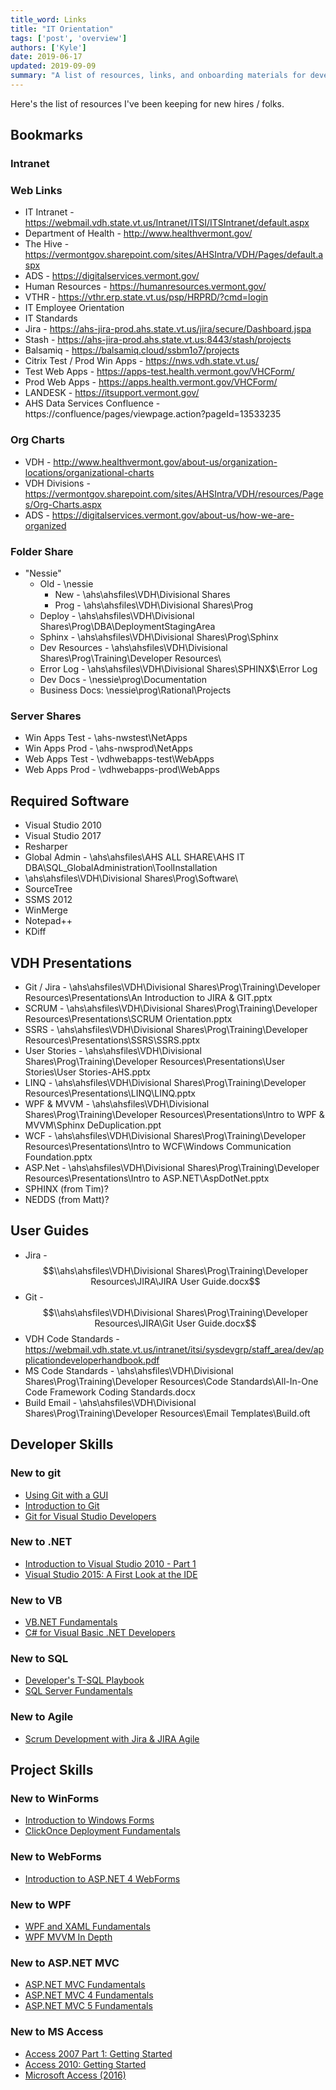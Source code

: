 ```yaml
---
title_word: Links
title: "IT Orientation"
tags: ['post', 'overview']
authors: ['Kyle']
date: 2019-06-17
updated: 2019-09-09
summary: "A list of resources, links, and onboarding materials for developers at the Vermont Department of Health"
---
```



Here's the list of resources I've been keeping for new hires / folks.


## Bookmarks

### Intranet

### Web Links

* IT Intranet -  https://webmail.vdh.state.vt.us/Intranet/ITSI/ITSIntranet/default.aspx
* Department of Health - http://www.healthvermont.gov/
* The Hive - https://vermontgov.sharepoint.com/sites/AHSIntra/VDH/Pages/default.aspx
* ADS - https://digitalservices.vermont.gov/
* Human Resources - https://humanresources.vermont.gov/
* VTHR - https://vthr.erp.state.vt.us/psp/HRPRD/?cmd=login
* IT Employee Orientation
* IT Standards
* Jira - https://ahs-jira-prod.ahs.state.vt.us/jira/secure/Dashboard.jspa
* Stash - https://ahs-jira-prod.ahs.state.vt.us:8443/stash/projects
* Balsamiq - https://balsamiq.cloud/ssbm1o7/projects
* Citrix Test / Prod Win Apps - https://nws.vdh.state.vt.us/
* Test Web Apps - https://apps-test.health.vermont.gov/VHCForm/
* Prod Web Apps - https://apps.health.vermont.gov/VHCForm/
* LANDESK - https://itsupport.vermont.gov/
* AHS Data Services Confluence - https://confluence/pages/viewpage.action?pageId=13533235

### Org Charts

* VDH - http://www.healthvermont.gov/about-us/organization-locations/organizational-charts
* VDH Divisions - https://vermontgov.sharepoint.com/sites/AHSIntra/VDH/resources/Pages/Org-Charts.aspx
* ADS - https://digitalservices.vermont.gov/about-us/how-we-are-organized

### Folder Share

* "Nessie"
  * Old - \\nessie
    * New - \\ahs\ahsfiles\VDH\Divisional Shares
    * Prog - \\ahs\ahsfiles\VDH\Divisional Shares\Prog
  * Deploy - \\ahs\ahsfiles\VDH\Divisional Shares\Prog\DBA\DeploymentStagingArea
  * Sphinx - \\ahs\ahsfiles\VDH\Divisional Shares\Prog\Sphinx
  * Dev Resources - \\ahs\ahsfiles\VDH\Divisional Shares\Prog\Training\Developer Resources\
  * Error Log - \\ahs\ahsfiles\VDH\Divisional Shares\SPHINX$\Error Log
  * Dev Docs - \\nessie\prog\Documentation
  * Business Docs: \\nessie\prog\Rational\Projects

### Server Shares

* Win Apps Test - \\ahs-nwstest\NetApps
* Win Apps Prod - \\ahs-nwsprod\NetApps
* Web Apps Test - \\vdhwebapps-test\WebApps
* Web Apps Prod - \\vdhwebapps-prod\WebApps


## Required Software

* Visual Studio 2010
* Visual Studio 2017
* Resharper
* Global Admin - \\ahs\ahsfiles\AHS ALL SHARE\AHS IT DBA\SQL_GlobalAdministration\ToolInstallation
* \\ahs\ahsfiles\VDH\Divisional Shares\Prog\Software\
* SourceTree
* SSMS 2012
* WinMerge
* Notepad++
* KDiff

## VDH Presentations


* Git / Jira - \\ahs\ahsfiles\VDH\Divisional Shares\Prog\Training\Developer Resources\Presentations\An Introduction to JIRA & GIT.pptx
* SCRUM - \\ahs\ahsfiles\VDH\Divisional Shares\Prog\Training\Developer Resources\Presentations\SCRUM Orientation.pptx
* SSRS - \\ahs\ahsfiles\VDH\Divisional Shares\Prog\Training\Developer Resources\Presentations\SSRS\SSRS.pptx
* User Stories - \\ahs\ahsfiles\VDH\Divisional Shares\Prog\Training\Developer Resources\Presentations\User Stories\User Stories-AHS.pptx
* LINQ  - \\ahs\ahsfiles\VDH\Divisional Shares\Prog\Training\Developer Resources\Presentations\LINQ\LINQ.pptx
* WPF & MVVM - \\ahs\ahsfiles\VDH\Divisional Shares\Prog\Training\Developer Resources\Presentations\Intro to WPF & MVVM\Sphinx DeDuplication.ppt
* WCF - \\ahs\ahsfiles\VDH\Divisional Shares\Prog\Training\Developer Resources\Presentations\Intro to WCF\Windows Communication Foundation.pptx
* ASP.Net - \\ahs\ahsfiles\VDH\Divisional Shares\Prog\Training\Developer Resources\Presentations\Intro to ASP.NET\AspDotNet.pptx
* SPHINX (from Tim)?
* NEDDS (from Matt)?


## User Guides

* Jira - $$\\ahs\ahsfiles\VDH\Divisional Shares\Prog\Training\Developer Resources\JIRA\JIRA User Guide.docx$$
* Git - $$\\ahs\ahsfiles\VDH\Divisional Shares\Prog\Training\Developer Resources\JIRA\Git User Guide.docx$$
* VDH Code Standards - https://webmail.vdh.state.vt.us/intranet/itsi/sysdevgrp/staff_area/dev/applicationdeveloperhandbook.pdf
* MS Code Standards - \\ahs\ahsfiles\VDH\Divisional Shares\Prog\Training\Developer Resources\Code Standards\All-In-One Code Framework Coding Standards.docx
* Build Email - \\ahs\ahsfiles\VDH\Divisional Shares\Prog\Training\Developer Resources\Email Templates\Build.oft

## Developer Skills

### New to git

* [Using Git with a GUI](https://app.pluralsight.com/library/courses/using-git-with-gui/table-of-contents)
* [Introduction to Git](https://app.pluralsight.com/library/courses/introduction-to-git/table-of-contents)
* [Git for Visual Studio Developers](https://app.pluralsight.com/library/courses/git-visual-studio-developers/table-of-contents)

### New to .NET

* [Introduction to Visual Studio 2010 - Part 1](https://app.pluralsight.com/library/courses/vs2010-gettingstarted/table-of-contents)
* [Visual Studio 2015: A First Look at the IDE](https://app.pluralsight.com/library/courses/visual-studio-2015-first-look-ide/table-of-contents)

### New to VB

* [VB.NET Fundamentals](https://app.pluralsight.com/library/courses/vb-fundamentals/table-of-contents)
* [C# for Visual Basic .NET Developers](https://app.pluralsight.com/library/courses/csharp-visual-basic-dotnet-developers/table-of-contents)

### New to SQL

* [Developer's T-SQL Playbook](https://app.pluralsight.com/library/courses/tsql-playbook/table-of-contents)
* [SQL Server Fundamentals](https://app.pluralsight.com/library/courses/sql-server-fundamentals/table-of-contents)

### New to Agile

* [Scrum Development with Jira & JIRA Agile](https://app.pluralsight.com/library/courses/scrum-development-jira-agile/table-of-contents)


## Project Skills

### New to WinForms

* [Introduction to Windows Forms](https://app.pluralsight.com/library/courses/windows-forms-introduction-with-visual-basic/table-of-contents)
* [ClickOnce Deployment Fundamentals](https://app.pluralsight.com/library/courses/clickonce-deployment-fundamentals/table-of-contents)

### New to WebForms

* [Introduction to ASP.NET 4 WebForms](https://app.pluralsight.com/library/courses/aspdotnet-webforms4-intro/table-of-contents)

### New to WPF

* [WPF and XAML Fundamentals](https://app.pluralsight.com/library/courses/wpf-fundamentals/table-of-contents)
* [WPF MVVM In Depth](https://app.pluralsight.com/library/courses/wpf-mvvm-in-depth/table-of-contents)

### New to ASP.NET MVC

* [ASP.NET MVC Fundamentals](https://app.pluralsight.com/library/courses/aspdotnet-mvc/table-of-contents)
* [ASP.NET MVC 4 Fundamentals](https://app.pluralsight.com/library/courses/mvc4/table-of-contents)
* [ASP.NET MVC 5 Fundamentals](https://app.pluralsight.com/library/courses/aspdotnet-mvc5-fundamentals/table-of-contents)

### New to MS Access

* [Access 2007 Part 1: Getting Started](https://app.pluralsight.com/library/courses/access-2007-getting-started/table-of-contents)
* [Access 2010: Getting Started](https://app.pluralsight.com/library/courses/access-2010-getting-started/table-of-contents)
* [Microsoft Access (2016)](https://app.pluralsight.com/library/courses/microsoft-access-2016/table-of-contents)

